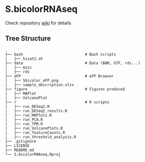 # S.bicolorRNAseq

Check repository [wiki](https://github.com/lifangy6/S.bicolorRNAseq/wiki) for details

## Tree Structure

```         
.
├── bash                            # Bash scripts
|   ├── hisat2.sh          
├── data                            # Data (BAM, GTF, rds...)
|   ├── misc                
|   ├── rds                 
├── eFP                             # eFP Browser
|   ├── Sbicolor_eFP.png
|   ├── sample_description.xlsx
├── figure                          # Figures produced
|   ├── MAPlot
|   ├── VolcanoPlot
├── r                               # R scripts
|   ├── run_DESeq2.R
|   ├── run_DESeq2_results.R
|   ├── run_MAPlots.R
|   ├── run_PCA.R
|   ├── run_TPM.R
|   ├── run_VolcanoPlots.R
|   ├── run_featureCounts.R
|   ├── run_threshold_analysis.R
├── .gitignore
├── LICENSE
├── README.md
└── S.bicolorRNAseq.Rproj
```
